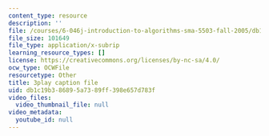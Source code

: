 ```yaml
---
content_type: resource
description: ''
file: /courses/6-046j-introduction-to-algorithms-sma-5503-fall-2005/db1c19b386895a7389ff398e657d783f_cJOHERGcGm4.vtt
file_size: 101649
file_type: application/x-subrip
learning_resource_types: []
license: https://creativecommons.org/licenses/by-nc-sa/4.0/
ocw_type: OCWFile
resourcetype: Other
title: 3play caption file
uid: db1c19b3-8689-5a73-89ff-398e657d783f
video_files:
  video_thumbnail_file: null
video_metadata:
  youtube_id: null
---
```

